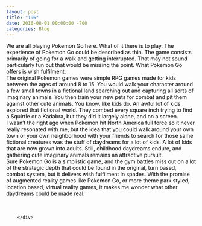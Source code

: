 ```yaml
---
layout: post
title: "196﻿"
date: 2016-08-01 00:00:00 -700
categories: Blog
---
```


<div class="blog-content">
				<div class="paragraph" style="text-align:left;"><span><span style="color:rgb(0, 0, 0)">We are all playing Pokemon Go here. What of it there is to play. The experience of Pokemon Go could be described as thin. The game consists primarily of going for a walk and getting interrupted. That may not sound particularly fun but that would be missing the point. What Pokemon Go offers is wish fulfilment.</span></span><br><span></span><span><span style="color:rgb(0, 0, 0)">The original Pokemon games were simple RPG games made for kids between the ages of around 8 to 15. You would walk your character around a few small towns in a fictional land searching out and capturing all sorts of imaginary animals. You then train your new pets for combat and pit them against other cute animals. You know, like kids do. An awful lot of kids explored that fictional world. They combed every square inch trying to find a Squirtle or a Kadabra, but they did it largely alone, and on a screen. </span></span><br><span></span><span><span style="color:rgb(0, 0, 0)">I wasn&rsquo;t the right age when Pokemon hit North America full force so it never really resonated with me, but the idea that you could walk around your own town or your own neighborhood with your friends to search for those same fictional creatures was the stuff of daydreams for a lot of kids. A lot of kids that are now grown into adults. Still, childhood daydreams endure, and gathering cute imaginary animals remains an attractive pursuit.</span></span><br><span></span><span><span style="color:rgb(0, 0, 0)">Sure Pokemon Go is a simplistic game, and the gym battles miss out on a lot of the strategic depth that could be found in the original, turn based, combat system, but it delivers wish fulfilment in spades. With the promise of augmented reality games like Pokemon Go, or more theme park styled, location based, virtual reality games, it makes me wonder what other daydreams could be made real. </span></span><br><span></span><br>&#8203;</div>

		</div>
        